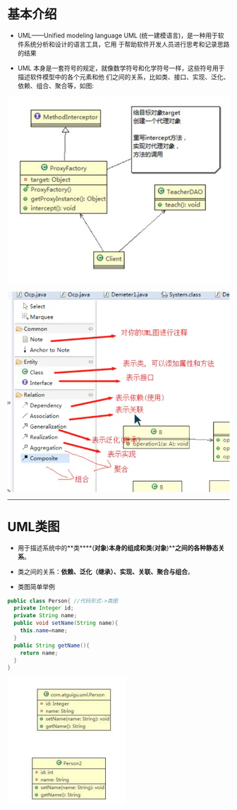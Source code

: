 # **基本介绍**

+ UML——Unified modeling language UML (统一建模语言)，是一种用于软件系统分析和设计的语言工具，它用 于帮助软件开发人员进行思考和记录思路的结果 

+ UML 本身是一套符号的规定，就像数学符号和化学符号一样，这些符号用于描述软件模型中的各个元素和他 们之间的关系，比如类、接口、实现、泛化、依赖、组合、聚合等，如图:

![UML类图详解01](https://raw.githubusercontent.com/a782272323/lhb-figure-bed/master/1-%E7%BC%96%E7%A8%8B/04%E8%AE%BE%E8%AE%A1%E6%A8%A1%E5%BC%8F%EF%BC%8C%E6%95%B0%E6%8D%AE%E7%BB%93%E6%9E%84%E5%92%8C%E7%AE%97%E6%B3%95/%E8%AE%BE%E8%AE%A1%E6%A8%A1%E5%BC%8F/UML%E7%B1%BB%E5%9B%BE%E8%AF%A6%E8%A7%A301.jpg)

![UML类图详解02](https://raw.githubusercontent.com/a782272323/lhb-figure-bed/master/1-%E7%BC%96%E7%A8%8B/04%E8%AE%BE%E8%AE%A1%E6%A8%A1%E5%BC%8F%EF%BC%8C%E6%95%B0%E6%8D%AE%E7%BB%93%E6%9E%84%E5%92%8C%E7%AE%97%E6%B3%95/%E8%AE%BE%E8%AE%A1%E6%A8%A1%E5%BC%8F/UML%E7%B1%BB%E5%9B%BE%E8%AF%A6%E8%A7%A302.png)



---



# UML类图

+ 用于描述系统中的**类****(****对象****)****本身的组成和类****(****对象****)****之间的各种静态关系**。 

+ 类之间的关系：**依赖、泛化（继承）、实现、关联、聚合与组合**。 

+ 类图简单举例

```java
public class Person{ //代码形式->类图 
  private Integer id; 
  private String name; 
  public void setName(String name){ 
    this.name=name; 
  }
  public String getName(){ 
    return name; 
  } 
}
```

![UML类图详解03](https://raw.githubusercontent.com/a782272323/lhb-figure-bed/master/1-%E7%BC%96%E7%A8%8B/04%E8%AE%BE%E8%AE%A1%E6%A8%A1%E5%BC%8F%EF%BC%8C%E6%95%B0%E6%8D%AE%E7%BB%93%E6%9E%84%E5%92%8C%E7%AE%97%E6%B3%95/%E8%AE%BE%E8%AE%A1%E6%A8%A1%E5%BC%8F/UML%E7%B1%BB%E5%9B%BE%E8%AF%A6%E8%A7%A303.jpg)

